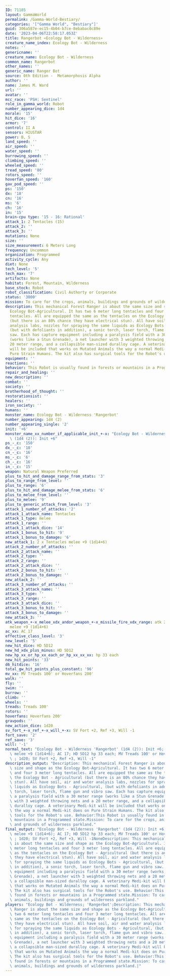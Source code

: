 ```yaml
---
ID: 71185
layout: GammaWorld
permalink: /Gamma-World-Bestiary/
categories: '["Gamma World", "Bestiary"]'
guid: 306a587e-ec15-4b04-b7ce-8ebabac0c89e
date: '2023-04-06T22:58:17.053Z'
title: Rangerbot «Ecology Bot - Wilderness»
creature_name_index: Ecology Bot - Wilderness
notes: ''
genericname: ''
creature_name: Ecology Bot - Wilderness
common_name: Rangerbot
other_names: ''
generic_name: Ranger Bot
source: 0th Edition -  Metamorphosis Alpha
author: ''
name: James M. Ward
url: ''
avatar: ''
mcc_race: 'PSH: Sentinel'
role_in_gamma_world: Robot
number_appearing_dice: 1d4
morale: '15'
hit_dice: '16'
armor: '7'
control: II A
sensors: HIUSTAR
power: B, S
land_speed: ''
air_speed: ''
water_speed: ''
burrowing_speed: ''
climbing_speed: ''
wheeled_speed: ''
tread_speed: '80'
rotors_speed: ''
hoverfan_speed: '160'
gav_pod_speed: ''
ps: '150'
dx: '18'
cn: '16'
ms: '6'
ch: '16'
in: '15'
brain-cpu type: '15 - 16: Rational'
attack_1: 2 Tentacles (15)
attack_2: ''
attack_3: ''
mutations: None
size: ''
size_measurement: 6 Meters Long
frequency: Uncommon
organization: Programmed
activity_cycle: Any
diet: None
tech_level: '5'
tech_max: '7'
artifacts: None
habitat: Forest, Mountain, Wilderness
base_stock: Robot
robot_classification: Civil Authorty or Corporate
status: '3000'
mission: To care for the crops, animals, buildings and grounds of wilderness parkland.
description: This mechanical Forest Ranger is about the same size and shape as the
  Ecology Bot-Agricultural. It has two 6 meter long tentacles and four 3 meter long
  tentacles. All are equipped the same as the tentacles on the Ecology Bot - Agricultural
  (but there is an 80% chance they have electrical stun). All have soil, air and water
  analysis labs, nozzles for spraying the same liquids as Ecology Bots - Agricultural,
  (but with defoliants in addition), a sonic torch, laser torch, flame gun and vibro
  saw. Each has capture equipment including a paralysis field with a 30 meter range
  (works like a Stun Grenade), a net launcher with 3 weighted throwing nets and a
  20 meter range, and a collapsible man-sized duralloy cage. A veterinary Medi-kit
  will be included that works on Mutated Animals the way a normal Medi-kit does on
  Pure Strain Humans. The kit also has surgical tools for the Robot's use.
equipment: ''
reactions: ''
behavior: This Robot is usually found in forests or mountains in a Programmed state.
repair_and_healing: ''
new_description: ''
combat: ''
society: ''
brotherhood_of_thought: ''
restorationsist: ''
healers: ''
iron_society: ''
humans: ''
monster_name: Ecology Bot - Wilderness 'Rangerbot'
number_appearing: 1d4 (2)
number_appearing_single: '2'
init: '+6'
monster_name_xx_number_if_applicable_init_+-x: "Ecology Bot - Wilderness 'Rangerbot'\
  \ (1d4 (2)): Init +6"
ps_-_c: '150'
dx_-_c: '18'
cn_-_c: '16'
ms_-_c: '6'
ch_-_c: '16'
in_-_c: '15'
weapon: Natural Weapon Preferred
plus_to_hit_and_damage_range_from_stats: '3'
plus_to_range_from_level: ''
plus_to_range: '6'
plus_to_hit_and_damage_melee_from_stats: '6'
plus_to_melee_from_level: ''
plus_to_melee: '9'
plus_to_generic_attack_from_level: '3'
attack_1_number_of_attacks: '2'
attack_1_attack_name: Tentacles
attack_1_type: melee
attack_1_range: ''
attack_1_attack_dice: '14'
attack_1_bonus_to_hit: '9'
attack_1_bonus_to_damage: '6'
new_attack_1: 2 x Tentacles melee +9 (1d14+6)
attack_2_number_of_attacks: ''
attack_2_attack_name: ''
attack_2_type: ''
attack_2_range: ''
attack_2_attack_dice: ''
attack_2_bonus_to_hit: ''
attack_2_bonus_to_damage: ''
new_attack_2: ''
attack_3_number_of_attacks: ''
attack_3_attack_name: ''
attack_3_type: ''
attack_3_range: ''
attack_3_attack_dice: ''
attack_3_bonus_to_hit: ''
attack_3_bonus_to_damage: ''
new_attack_3: ''
atk_weapon_+-x_melee_xdx_andor_weapon_+-x_missile_fire_xdx_range: atk 2 x tentacles
  melee +9 (1d14+6)
ac_xx: AC 17
effective_class_level: '3'
new_level: '5'
new_hit_dice: HD 5D12
new_hd_xdx_plus_minus: HD 5D12
new_hp_xx_or_hp_xx_each_or_hp_xx_xx_xx: hp 33 each
new_hit_points: '33'
d6_hitdice: '16'
total_gw_hit_points_plus_constant: '96'
mv_xx: MV Treads 100' or Hoverfans 200'
walk: ''
fly: ''
swim: ''
burrow: ''
climb: ''
wheels: ''
treads: Treads 100'
rotors: ''
hoverfans: Hoverfans 200'
gravpods: ''
new_action_dice: 1d20
sv_fort_+-x_ref_+-x_will_+-x: SV Fort +2, Ref +3, Will -1
fort_save: '2'
ref_save: '3'
will: '-1'
normal_text: "Ecology Bot - Wilderness 'Rangerbot' (1d4 (2)): Init +6; atk 2 x tentacles\
  \ melee +9 (1d14+6); AC 17; HD 5D12 hp 33 each; MV Treads 100' or Hoverfans 200'\
  \ ; 1d20; SV Fort +2, Ref +3, Will -1"
description_output: "Description: This mechanical Forest Ranger is about the same\
  \ size and shape as the Ecology Bot-Agricultural. It has two 6 meter long tentacles\
  \ and four 3 meter long tentacles. All are equipped the same as the tentacles on\
  \ the Ecology Bot - Agricultural (but there is an 80% chance they have electrical\
  \ stun). All have soil, air and water analysis labs, nozzles for spraying the same\
  \ liquids as Ecology Bots - Agricultural, (but with defoliants in addition), a sonic\
  \ torch, laser torch, flame gun and vibro saw. Each has capture equipment including\
  \ a paralysis field with a 30 meter range (works like a Stun Grenade), a net launcher\
  \ with 3 weighted throwing nets and a 20 meter range, and a collapsible man-sized\
  \ duralloy cage. A veterinary Medi-kit will be included that works on Mutated Animals\
  \ the way a normal Medi-kit does on Pure Strain Humans. The kit also has surgical\
  \ tools for the Robot's use. Behavior:This Robot is usually found in forests or\
  \ mountains in a Programmed state.Mission: To care for the crops, animals, buildings\
  \ and grounds of wilderness parkland."
final_output: "Ecology Bot - Wilderness 'Rangerbot' (1d4 (2)): Init +6; atk 2 x tentacles\
  \ melee +9 (1d14+6); AC 17; HD 5D12 hp 33 each; MV Treads 100' or Hoverfans 200'\
  \ ; 1d20; SV Fort +2, Ref +3, Will -1NoneDescription: This mechanical Forest Ranger\
  \ is about the same size and shape as the Ecology Bot-Agricultural. It has two 6\
  \ meter long tentacles and four 3 meter long tentacles. All are equipped the same\
  \ as the tentacles on the Ecology Bot - Agricultural (but there is an 80% chance\
  \ they have electrical stun). All have soil, air and water analysis labs, nozzles\
  \ for spraying the same liquids as Ecology Bots - Agricultural, (but with defoliants\
  \ in addition), a sonic torch, laser torch, flame gun and vibro saw. Each has capture\
  \ equipment including a paralysis field with a 30 meter range (works like a Stun\
  \ Grenade), a net launcher with 3 weighted throwing nets and a 20 meter range, and\
  \ a collapsible man-sized duralloy cage. A veterinary Medi-kit will be included\
  \ that works on Mutated Animals the way a normal Medi-kit does on Pure Strain Humans.\
  \ The kit also has surgical tools for the Robot's use. Behavior:This Robot is usually\
  \ found in forests or mountains in a Programmed state.Mission: To care for the crops,\
  \ animals, buildings and grounds of wilderness parkland."
players: "Ecology Bot - Wilderness; 'Rangerbot';Description: This mechanical Forest\
  \ Ranger is about the same size and shape as the Ecology Bot-Agricultural. It has\
  \ two 6 meter long tentacles and four 3 meter long tentacles. All are equipped the\
  \ same as the tentacles on the Ecology Bot - Agricultural (but there is an 80% chance\
  \ they have electrical stun). All have soil, air and water analysis labs, nozzles\
  \ for spraying the same liquids as Ecology Bots - Agricultural, (but with defoliants\
  \ in addition), a sonic torch, laser torch, flame gun and vibro saw. Each has capture\
  \ equipment including a paralysis field with a 30 meter range (works like a Stun\
  \ Grenade), a net launcher with 3 weighted throwing nets and a 20 meter range, and\
  \ a collapsible man-sized duralloy cage. A veterinary Medi-kit will be included\
  \ that works on Mutated Animals the way a normal Medi-kit does on Pure Strain Humans.\
  \ The kit also has surgical tools for the Robot's use. Behavior:This Robot is usually\
  \ found in forests or mountains in a Programmed state.Mission: To care for the crops,\
  \ animals, buildings and grounds of wilderness parkland.|"
---
```

</br>